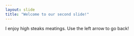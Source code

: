 ```yaml
---
layout: slide
title: "Welcome to our second slide!"
---
```

I enjoy high steaks meatings. 
Use the left arrow to go back!
